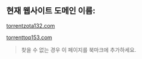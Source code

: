 ## 현재 웹사이트 도메인 이름:

[torrentzota132.com](https://torrentzota132.com)

[torrenttop153.com](https://torrenttop153.com)


> 찾을 수 없는 경우 이 페이지를 북마크에 추가하세요.
